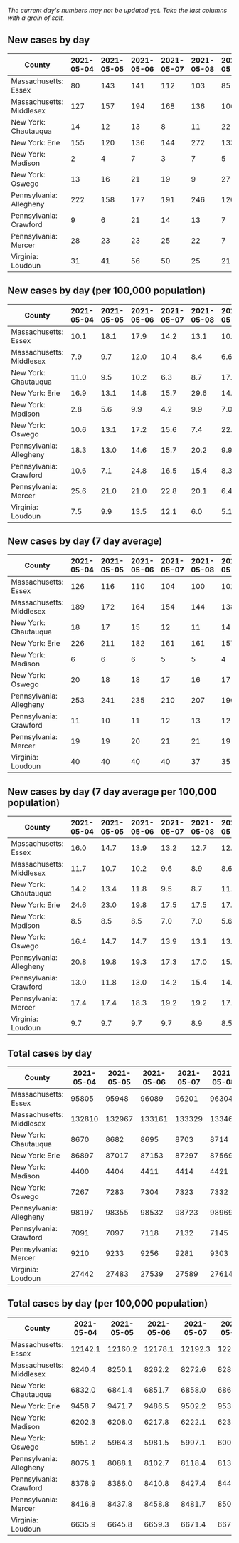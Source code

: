 _The current day's numbers may not be updated yet. Take the last columns with a grain of salt._
## New cases by day

| County | 2021-05-04 | 2021-05-05 | 2021-05-06 | 2021-05-07 | 2021-05-08 | 2021-05-09 | 2021-05-10 |
| --- | --- | --- | --- | --- | --- | --- | --- |
| Massachusetts: Essex | 80 | 143 | 141 | 112 | 103 | 85 |  |
| Massachusetts: Middlesex | 127 | 157 | 194 | 168 | 136 | 106 |  |
| New York: Chautauqua | 14 | 12 | 13 | 8 | 11 | 22 |  |
| New York: Erie | 155 | 120 | 136 | 144 | 272 | 133 |  |
| New York: Madison | 2 | 4 | 7 | 3 | 7 | 5 |  |
| New York: Oswego | 13 | 16 | 21 | 19 | 9 | 27 |  |
| Pennsylvania: Allegheny | 222 | 158 | 177 | 191 | 246 | 120 |  |
| Pennsylvania: Crawford | 9 | 6 | 21 | 14 | 13 | 7 |  |
| Pennsylvania: Mercer | 28 | 23 | 23 | 25 | 22 | 7 |  |
| Virginia: Loudoun | 31 | 41 | 56 | 50 | 25 | 21 |  |

## New cases by day (per 100,000 population)

| County | 2021-05-04 | 2021-05-05 | 2021-05-06 | 2021-05-07 | 2021-05-08 | 2021-05-09 | 2021-05-10 |
| --- | --- | --- | --- | --- | --- | --- | --- |
| Massachusetts: Essex | 10.1 | 18.1 | 17.9 | 14.2 | 13.1 | 10.8 |  |
| Massachusetts: Middlesex | 7.9 | 9.7 | 12.0 | 10.4 | 8.4 | 6.6 |  |
| New York: Chautauqua | 11.0 | 9.5 | 10.2 | 6.3 | 8.7 | 17.3 |  |
| New York: Erie | 16.9 | 13.1 | 14.8 | 15.7 | 29.6 | 14.5 |  |
| New York: Madison | 2.8 | 5.6 | 9.9 | 4.2 | 9.9 | 7.0 |  |
| New York: Oswego | 10.6 | 13.1 | 17.2 | 15.6 | 7.4 | 22.1 |  |
| Pennsylvania: Allegheny | 18.3 | 13.0 | 14.6 | 15.7 | 20.2 | 9.9 |  |
| Pennsylvania: Crawford | 10.6 | 7.1 | 24.8 | 16.5 | 15.4 | 8.3 |  |
| Pennsylvania: Mercer | 25.6 | 21.0 | 21.0 | 22.8 | 20.1 | 6.4 |  |
| Virginia: Loudoun | 7.5 | 9.9 | 13.5 | 12.1 | 6.0 | 5.1 |  |

## New cases by day (7 day average)

| County | 2021-05-04 | 2021-05-05 | 2021-05-06 | 2021-05-07 | 2021-05-08 | 2021-05-09 | 2021-05-10 |
| --- | --- | --- | --- | --- | --- | --- | --- |
| Massachusetts: Essex | 126 | 116 | 110 | 104 | 100 | 102 |  |
| Massachusetts: Middlesex | 189 | 172 | 164 | 154 | 144 | 138 |  |
| New York: Chautauqua | 18 | 17 | 15 | 12 | 11 | 14 |  |
| New York: Erie | 226 | 211 | 182 | 161 | 161 | 157 |  |
| New York: Madison | 6 | 6 | 6 | 5 | 5 | 4 |  |
| New York: Oswego | 20 | 18 | 18 | 17 | 16 | 17 |  |
| Pennsylvania: Allegheny | 253 | 241 | 235 | 210 | 207 | 190 |  |
| Pennsylvania: Crawford | 11 | 10 | 11 | 12 | 13 | 12 |  |
| Pennsylvania: Mercer | 19 | 19 | 20 | 21 | 21 | 19 |  |
| Virginia: Loudoun | 40 | 40 | 40 | 40 | 37 | 35 |  |

## New cases by day (7 day average per 100,000 population)

| County | 2021-05-04 | 2021-05-05 | 2021-05-06 | 2021-05-07 | 2021-05-08 | 2021-05-09 | 2021-05-10 |
| --- | --- | --- | --- | --- | --- | --- | --- |
| Massachusetts: Essex | 16.0 | 14.7 | 13.9 | 13.2 | 12.7 | 12.9 |  |
| Massachusetts: Middlesex | 11.7 | 10.7 | 10.2 | 9.6 | 8.9 | 8.6 |  |
| New York: Chautauqua | 14.2 | 13.4 | 11.8 | 9.5 | 8.7 | 11.0 |  |
| New York: Erie | 24.6 | 23.0 | 19.8 | 17.5 | 17.5 | 17.1 |  |
| New York: Madison | 8.5 | 8.5 | 8.5 | 7.0 | 7.0 | 5.6 |  |
| New York: Oswego | 16.4 | 14.7 | 14.7 | 13.9 | 13.1 | 13.9 |  |
| Pennsylvania: Allegheny | 20.8 | 19.8 | 19.3 | 17.3 | 17.0 | 15.6 |  |
| Pennsylvania: Crawford | 13.0 | 11.8 | 13.0 | 14.2 | 15.4 | 14.2 |  |
| Pennsylvania: Mercer | 17.4 | 17.4 | 18.3 | 19.2 | 19.2 | 17.4 |  |
| Virginia: Loudoun | 9.7 | 9.7 | 9.7 | 9.7 | 8.9 | 8.5 |  |

## Total cases by day

| County | 2021-05-04 | 2021-05-05 | 2021-05-06 | 2021-05-07 | 2021-05-08 | 2021-05-09 | 2021-05-10 |
| --- | --- | --- | --- | --- | --- | --- | --- |
| Massachusetts: Essex | 95805 | 95948 | 96089 | 96201 | 96304 | 96389 |  |
| Massachusetts: Middlesex | 132810 | 132967 | 133161 | 133329 | 133465 | 133571 |  |
| New York: Chautauqua | 8670 | 8682 | 8695 | 8703 | 8714 | 8736 |  |
| New York: Erie | 86897 | 87017 | 87153 | 87297 | 87569 | 87702 |  |
| New York: Madison | 4400 | 4404 | 4411 | 4414 | 4421 | 4426 |  |
| New York: Oswego | 7267 | 7283 | 7304 | 7323 | 7332 | 7359 |  |
| Pennsylvania: Allegheny | 98197 | 98355 | 98532 | 98723 | 98969 | 99089 |  |
| Pennsylvania: Crawford | 7091 | 7097 | 7118 | 7132 | 7145 | 7152 |  |
| Pennsylvania: Mercer | 9210 | 9233 | 9256 | 9281 | 9303 | 9310 |  |
| Virginia: Loudoun | 27442 | 27483 | 27539 | 27589 | 27614 | 27635 |  |

## Total cases by day (per 100,000 population)

| County | 2021-05-04 | 2021-05-05 | 2021-05-06 | 2021-05-07 | 2021-05-08 | 2021-05-09 | 2021-05-10 |
| --- | --- | --- | --- | --- | --- | --- | --- |
| Massachusetts: Essex | 12142.1 | 12160.2 | 12178.1 | 12192.3 | 12205.3 | 12216.1 |  |
| Massachusetts: Middlesex | 8240.4 | 8250.1 | 8262.2 | 8272.6 | 8281.0 | 8287.6 |  |
| New York: Chautauqua | 6832.0 | 6841.4 | 6851.7 | 6858.0 | 6866.7 | 6884.0 |  |
| New York: Erie | 9458.7 | 9471.7 | 9486.5 | 9502.2 | 9531.8 | 9546.3 |  |
| New York: Madison | 6202.3 | 6208.0 | 6217.8 | 6222.1 | 6231.9 | 6239.0 |  |
| New York: Oswego | 5951.2 | 5964.3 | 5981.5 | 5997.1 | 6004.5 | 6026.6 |  |
| Pennsylvania: Allegheny | 8075.1 | 8088.1 | 8102.7 | 8118.4 | 8138.6 | 8148.5 |  |
| Pennsylvania: Crawford | 8378.9 | 8386.0 | 8410.8 | 8427.4 | 8442.7 | 8451.0 |  |
| Pennsylvania: Mercer | 8416.8 | 8437.8 | 8458.8 | 8481.7 | 8501.8 | 8508.2 |  |
| Virginia: Loudoun | 6635.9 | 6645.8 | 6659.3 | 6671.4 | 6677.5 | 6682.6 |  |
